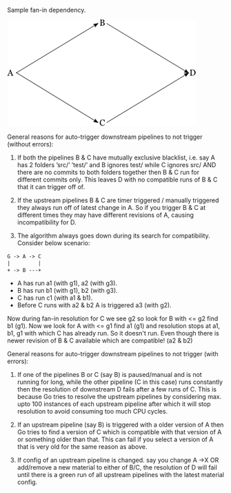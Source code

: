 Sample fan-in dependency.

![Sample fan-in dependency](images/fan_in_base_scenario.png)

General reasons for auto-trigger downstream pipelines to not trigger (without errors):

1. If both the pipelines B & C have mutually exclusive blacklist, i.e. say A has 2 folders ’src/’ ’test/’ and B ignores test/ while C ignores src/ AND there are no commits to both folders together then B & C run for different commits only. This leaves D with no compatible runs of B & C that it can trigger off of.

2. If the upstream pipelines B & C are timer triggered / manually triggered they always run off of latest change in A. So if you trigger B & C at different times they may have different revisions of A, causing incompatibility for D.

3. The algorithm always goes down during its search for compatibility. Consider below scenario:

```
G -> A -> C
|         |
+ -> B ---+
```
* A has run a1 (with g1), a2 (with g3).
* B has run b1 (with g1), b2 (with g3).
* C has run c1 (with a1 & b1).
* Before C runs with a2 & b2 A is triggered a3 (with g2).

Now during fan-in resolution for C we see g2 so look for B with <= g2 find b1 (g1). Now we look for A with <= g1 find a1 (g1) and resolution stops at a1, b1, g1 with which C has already run. So it doesn't run. Even though there is newer revision of B & C available which are compatible! (a2 & b2)

General reasons for auto-trigger downstream pipelines to not trigger (with errors):

1. If one of the pipelines B or C (say B) is paused/manual and is not running for long, while the other pipeline (C in this case) runs constantly then the resolution of downstream D fails after a few runs of C. This is because Go tries to resolve the upstream pipelines by considering max. upto 100 instances of each upstream pipeline after which it will stop resolution to avoid consuming too much CPU cycles.

2. If an upstream pipeline (say B) is triggered with a older version of A then Go tries to find a version of C which is compatible with that version of A or something older than that. This can fail if you select a version of A that is very old for the same reason as above.

3. If config of an upstream pipeline is changed. say you change A ->X OR add/remove a new material to either of B/C, the resolution of D will fail until there is a green run of all upstream pipelines with the latest material config.
